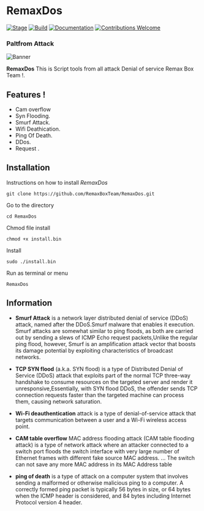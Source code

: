 # RemaxDos

[![Stage](https://img.shields.io/badge/Release-Stable-brightgreen.svg)]()
[![Build](https://img.shields.io/badge/Supported_OS-Linux-orange.svg)]()
[![Documentation](https://img.shields.io/badge/CEHv10-eccouncil-blue.svg?maxAge=259200)](https://github.com/ManhNho/CEHv10/tree/master/Slides)
[![Contributions Welcome](https://img.shields.io/badge/contributions-welcome-blue.svg?style=flat)]()

### Paltfrom Attack

![Banner](https://github.com/RemaxBoxTeam/RemaxDos/blob/main/RemaxDos.ico)

**RemaxDos** This is Script tools from all attack Denial of service Remax Box Team !. 

 ## Features !
 - Cam overflow
- Syn Flooding.
- Smurf Attack.
- Wifi Deathication.
- Ping Of Death.
- DDos.
- Request .


## Installation
Instructions on how to install *RemaxDos*
```
git clone https://github.com/RemaxBoxTeam/RemaxDos.git
```
Go to the directory
```
cd RemaxDos
```
Chmod file install
```
chmod +x install.bin
```
Install 
```
sudo ./install.bin
```
Run as terminal or menu
```
RemaxDos
```

## Information
- **Smurf Attack** is a network layer distributed denial of service (DDoS) attack, named after the DDoS.Smurf malware that enables it execution.
Smurf attacks are somewhat similar to ping floods, as both are carried out by sending a slews of ICMP Echo request packets,Unlike the regular ping flood, however, Smurf is an amplification attack vector that boosts its damage potential by exploiting characteristics of broadcast networks.

- **TCP SYN flood** (a.k.a. SYN flood) is a type of Distributed Denial of Service (DDoS) attack that exploits part of the normal TCP three-way handshake to consume resources on the targeted server and render it unresponsive,Essentially, with SYN flood DDoS, the offender sends TCP connection requests faster than the targeted machine can process them, causing network saturation.

- **Wi-Fi deauthentication** attack is a type of denial-of-service attack that targets communication between a user and a Wi-Fi wireless access point. 

- **CAM table overflow** MAC address flooding attack (CAM table flooding attack) is a type of network attack where an attacker connected to a switch port floods the switch interface with very large number of Ethernet frames with different fake source MAC address. ... The switch can not save any more MAC address in its MAC Address table

- **ping of death** is a type of attack on a computer system that involves sending a malformed or otherwise malicious ping to a computer. A correctly formed ping packet is typically 56 bytes in size, or 64 bytes when the ICMP header is considered, and 84 bytes including Internet Protocol version 4 header.




